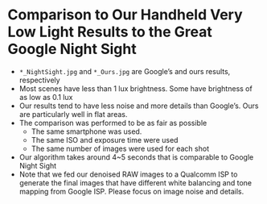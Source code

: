 # Comparison to Our Handheld Very Low Light Results to the Great Google Night Sight

-	`*_NightSight.jpg` and `*_Ours.jpg` are Google’s and ours results, respectively
-	Most scenes have less than 1 lux brightness. Some have brightness of as low as 0.1 lux
- Our results tend to have less noise and more details than Google’s. Ours are particularly well in flat areas.
- The comparison was performed to be as fair as possible
  - The same smartphone was used.
  - The same ISO and exposure time were used
  - The same number of images were used for each shot
- Our algorithm takes around 4~5 seconds that is comparable to Google Night Sight
- Note that we fed our denoised RAW images to a Qualcomm ISP to generate the final images that have different white balancing and tone mapping from Google ISP. Please focus on image noise and details. 


